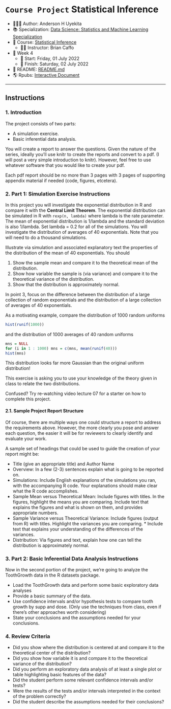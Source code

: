 `Course Project` Statistical Inference
================

-   👨🏻‍💻 Author: Anderson H Uyekita
-   📚 Specialization: <a
    href="https://www.coursera.org/specializations/data-science-statistics-machine-learning"
    target="_blank" rel="noopener">Data Science: Statistics and Machine
    Learning Specialization</a>
-   📖 Course:
    <a href="https://www.coursera.org/learn/statistical-inference"
    target="_blank" rel="noopener">Statistical Inference</a>
    -   🧑‍🏫 Instructor: Brian Caffo
-   📆 Week 4
    -   🚦 Start: Friday, 01 July 2022
    -   🏁 Finish: Saturday, 02 July 2022
-   📄 README: [README.md](./README.md)
-   🌎 Rpubs: [Interactive
    Document](https://rpubs.com/AndersonUyekita/course-project_statistical-inference)

------------------------------------------------------------------------

## Instructions

### 1. Introduction

The project consists of two parts:

-   A simulation exercise.
-   Basic inferential data analysis.

You will create a report to answer the questions. Given the nature of
the series, ideally you’ll use knitr to create the reports and convert
to a pdf. (I will post a very simple introduction to knitr). However,
feel free to use whatever software that you would like to create your
pdf.

Each pdf report should be no more than 3 pages with 3 pages of
supporting appendix material if needed (code, figures, etcetera).

### 2. Part 1: Simulation Exercise Instructions

In this project you will investigate the exponential distribution in R
and compare it with the **Central Limit Theorem**. The exponential
distribution can be simulated in R with `rexp(n, lambda)` where lambda
is the rate parameter. The mean of exponential distribution is 1/lambda
and the standard deviation is also 1/lambda. Set lambda = 0.2 for all of
the simulations. You will investigate the distribution of averages of 40
exponentials. Note that you will need to do a thousand simulations.

Illustrate via simulation and associated explanatory text the properties
of the distribution of the mean of 40 exponentials. You should

1.  Show the sample mean and compare it to the theoretical mean of the
    distribution.
2.  Show how variable the sample is (via variance) and compare it to the
    theoretical variance of the distribution.
3.  Show that the distribution is approximately normal.

In point 3, focus on the difference between the distribution of a large
collection of random exponentials and the distribution of a large
collection of averages of 40 exponentials.

As a motivating example, compare the distribution of 1000 random
uniforms

``` r
hist(runif(1000))
```

and the distribution of 1000 averages of 40 random uniforms

``` r
mns = NULL
for (i in 1 : 1000) mns = c(mns, mean(runif(40)))
hist(mns)
```

This distribution looks far more Gaussian than the original uniform
distribution!

This exercise is asking you to use your knowledge of the theory given in
class to relate the two distributions.

Confused? Try re-watching video lecture 07 for a starter on how to
complete this project.

#### 2.1. Sample Project Report Structure

Of course, there are multiple ways one could structure a report to
address the requirements above. However, the more clearly you pose and
answer each question, the easier it will be for reviewers to clearly
identify and evaluate your work.

A sample set of headings that could be used to guide the creation of
your report might be:

-   Title (give an appropriate title) and Author Name
-   Overview: In a few (2-3) sentences explain what is going to be
    reported on.
-   Simulations: Include English explanations of the simulations you
    ran, with the accompanying R code. Your explanations should make
    clear what the R code accomplishes.
-   Sample Mean versus Theoretical Mean: Include figures with titles. In
    the figures, highlight the means you are comparing. Include text
    that explains the figures and what is shown on them, and provides
    appropriate numbers.
-   Sample Variance versus Theoretical Variance: Include figures (output
    from R) with titles. Highlight the variances you are comparing. \*
    Include text that explains your understanding of the differences of
    the variances.
-   Distribution: Via figures and text, explain how one can tell the
    distribution is approximately normal.

### 3. Part 2: Basic Inferential Data Analysis Instructions

Now in the second portion of the project, we’re going to analyze the
ToothGrowth data in the R datasets package.

-   Load the ToothGrowth data and perform some basic exploratory data
    analyses
-   Provide a basic summary of the data.
-   Use confidence intervals and/or hypothesis tests to compare tooth
    growth by supp and dose. (Only use the techniques from class, even
    if there’s other approaches worth considering)
-   State your conclusions and the assumptions needed for your
    conclusions.

### 4. Review Criteria

-   Did you show where the distribution is centered at and compare it to
    the theoretical center of the distribution?
-   Did you show how variable it is and compare it to the theoretical
    variance of the distribution?
-   Did you perform an exploratory data analysis of at least a single
    plot or table highlighting basic features of the data?
-   Did the student perform some relevant confidence intervals and/or
    tests?
-   Were the results of the tests and/or intervals interpreted in the
    context of the problem correctly?
-   Did the student describe the assumptions needed for their
    conclusions?
